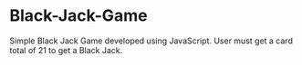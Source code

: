 # Black-Jack-Game
Simple Black Jack Game developed using JavaScript. User must get a card total of 21 to get a Black Jack.
